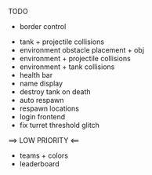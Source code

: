 TODO

+ border control
- tank + projectile collisions
- environment obstacle placement + obj
- environment + projectile collisions
- environment + tank collisions
- health bar
- name display
- destroy tank on death
- auto respawn
- respawn locations
- login frontend
- fix turret threshold glitch

==> LOW PRIORITY <==
- teams + colors
- leaderboard
